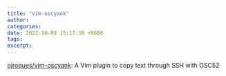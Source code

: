 ```yaml
---
title: "vim-oscyank"
author: 
categories: 
date: 2022-10-09 15:17:38 +0800
tags: 
excerpt: 
---
```




[ojroques/vim-oscyank](https://github.com/ojroques/vim-oscyank): A Vim plugin to copy text through SSH with OSC52










